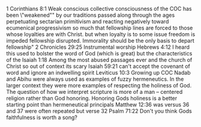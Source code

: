 1 Corinthians 8:1	Weak conscious collective consciousness of the COC has been \\"weakened\"\" by our traditions passed along through the ages perpetuating sectarian primitivism and reacting negatively toward ecumenical progressivism so much that fellowship lines are forced to those whose loyalties are with Christ.   but when loyalty is to some issue freedom is impeded fellowship disrupted. Immorality should be the only basis to depart fellowship"
2 Chronicles 29:25	Instrumental worship
Hebrews 4:12	I heard this used to bolster the word of God (which is great) but the characteristics of the
Isaiah 1:18	Among the most abused passages ever and the church of Christ so out of context its scary
Isaiah 59:21	can't accept the covenant of word and ignore an indwelling spirit
Leviticus 10:3	Growing up COC Nadab and  Abihu were always used as examples of fuzzy hermeneutics.   In the larger context they were more examples of respecting the holiness of God. The question of how we interpret scripture is more of a man – centered religion rather than God honoring.  Honoring Gods holiness is a better starting point than hermeneutical principals
Matthew 12:36	was versus 36 and 37 were often repeated but verse 32
Psalm 71:22	Don't you think Gods faithfulness is worth a song?

